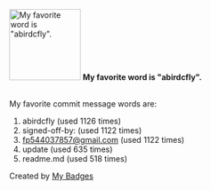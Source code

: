 <img src="https://github.com/my-badges/my-badges/blob/master/src/all-badges/favorite-word/favorite-word.png?raw=true" alt="My favorite word is &quot;abirdcfly&quot;." title="My favorite word is &quot;abirdcfly&quot;." width="128">
<strong>My favorite word is &quot;abirdcfly&quot;.</strong>
<br><br>

My favorite commit message words are:

1. abirdcfly (used 1126 times)
2. signed-off-by: (used 1122 times)
3. <fp544037857@gmail.com> (used 1122 times)
4. update (used 635 times)
5. readme.md (used 518 times)


Created by <a href="https://github.com/my-badges/my-badges">My Badges</a>